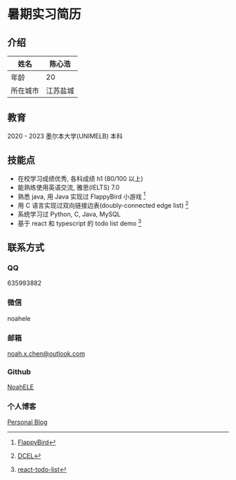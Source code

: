 # 暑期实习简历

## 介绍

| 姓名     | 陈心浩   |
| -------- | -------- |
| 年龄     | 20       |
| 所在城市 | 江苏盐城 |

## 教育

2020 - 2023 墨尔本大学(UNIMELB) 本科

## 技能点

- 在校学习成绩优秀, 各科成绩 h1 (80/100 以上)
- 能熟练使用英语交流, 雅思(IELTS) 7.0
- 熟悉 java, 用 Java 实现过 FlappyBird 小游戏 [^1]
- 用 C 语言实现过双向链接边表(doubly-connected edge list) [^2]
- 系统学习过 Python, C, Java, MySQL
- 基于 react 和 typescript 的 todo list demo [^3]

## 联系方式

### QQ

635993882

### 微信

noahele

### 邮箱

noah.x.chen@outlook.com

### Github

[NoahELE](https://github.com/NoahELE)

### 个人博客

[Personal Blog](https://noahele.github.io/Blog/)

[^1]: [FlappyBird](https://github.com/NoahELE/FlappyBird)
[^2]: [DCEL](https://github.com/NoahELE/DCEL)
[^3]: [react-todo-list](https://github.com/NoahELE/react-todo-list)

